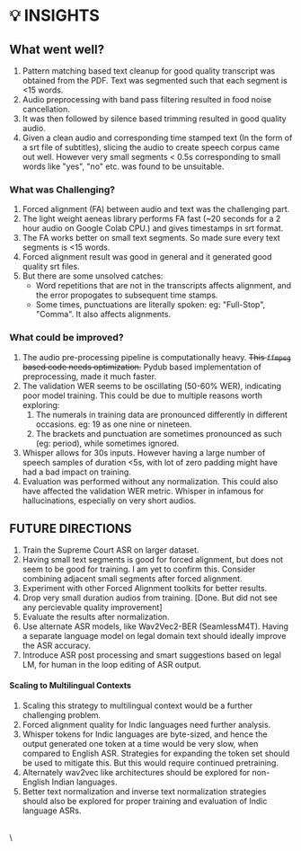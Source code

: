 # 💡 INSIGHTS



## What went well?

1. Pattern matching based text cleanup for good quality transcript was obtained from the PDF.  Text was segmented such that each segment is <15 words.
2. Audio preprocessing with band pass filtering resulted in food noise cancellation.
3. It was then followed by silence based trimming resulted in good quality audio.
4. Given a clean audio and corresponding time stamped text (In the form of a srt file of subtitles),  slicing the audio to create speech corpus came out well. However very small segments < 0.5s corresponding to small words like "yes", "no" etc. was found to be unsuitable.&#x20;

### What was Challenging?

1. Forced alignment (FA)  between audio and text was the challenging part.
2. The light weight aeneas library performs FA fast (\~20 seconds for a 2 hour audio on Google Colab CPU.) and gives timestamps in srt format.
3. The FA works better on small text segments. So made sure every text segments is <15 words.
4. Forced alignment result was good in general and it generated good quality srt files.
5. But there are some unsolved catches:
   * Word repetitions that are not in the transcripts affects alignment, and the error propogates to subsequent time stamps.
   * Some times, punctuations are literally spoken: eg: "Full-Stop", "Comma". It also affects alignments.

### What could be improved?

1. The audio pre-processing pipeline is computationally heavy. ~~This `ffmpeg` based code needs optimization.~~  Pydub based implementation of preprocessing, made it much faster.
2. The validation WER seems to be oscillating (50-60% WER), indicating poor model training. This could be due to multiple reasons worth exploring:
   1. The numerals in training data are pronounced differently in different occasions. eg: 19 as one nine or nineteen.
   2. The brackets and punctuation are sometimes pronounced as such  (eg: period), while sometimes ignored.
3. Whisper allows for 30s inputs. However having a large number of speech samples of duration <5s, with lot of zero padding might have had a bad impact on training.
4. Evaluation was performed without any normalization. This could also have affected the validation WER metric. Whisper in infamous for hallucinations, especially on very short audios.

## FUTURE DIRECTIONS

1. Train the Supreme Court ASR on larger dataset.
2. Having small text segments is good for forced alignment, but does not seem to be good for training. I am yet to confirm this. Consider combining adjacent small segments after forced alignment.
3. Experiment with other Forced Alignment toolkits for better results.
4. Drop very small duration audios from training. \[Done. But did not see any percievable quality improvement]
5. Evaluate the results after normalization.
6. Use alternate ASR models, like Wav2Vec2-BER (SeamlessM4T). Having a separate language model on legal domain text should ideally improve the ASR accuracy.
7. Introduce ASR post processing and smart suggestions based on legal LM, for human in the loop editing of ASR output.

#### Scaling to Multilingual Contexts

1. Scaling this strategy to multilingual context would be a further challenging problem.
2. Forced alignment quality for Indic languages need further analysis.
3. Whisper tokens for Indic languages are byte-sized, and hence the output generated one token at a time would be very slow, when compared to English ASR. Strategies for expanding the token set should be used to mitigate this. But this would require continued pretraining.
4. Alternately wav2vec like architectures should be explored for non-English  Indian languages.
5. Better text normalization and inverse text normalization strategies should also be explored for proper training and evaluation of Indic language ASRs.

\
\
